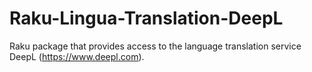# Raku-Lingua-Translation-DeepL
Raku package that provides access to the language translation service DeepL (https://www.deepl.com).
